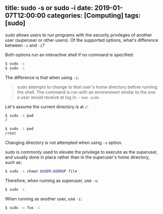 title: sudo -s or sudo -i
date: 2019-01-07T12:00:00
categories: [Computing]
tags: [sudo]
---

sudo allows users to run programs with the security privileges of another user (superuser or other users). Of the supported options, what's difference between `-s` and `-i`?

Both options run an interactive shell if no command is specified:

```sh
$ sudo -s
$ sudo -i
```

The difference is that when using `-i`:

> sudo attempts to change to that user's home directory before running the shell. The command is run with an environment similar to the one a user would receive at log in. - `man sudo`

Let's assume the current directory is at `/`:

```sh
$ sudo -s pwd
/

$ sudo -i pwd
/root
```

Changing directory is not attempted when using `-s` option.

sudo is commonly used to elevate the privilege to execute as the superuser, and usually done in place rather than in the superuser's home directory, such as:

```sh
$ sudo -s chown $USER:$GROUP file
```

Therefore, when running as superuser, use `-s`:

```sh
$ sudo -s
```

When running as another user, use `-i`:

```sh
$ sudo -u foo -i
```
